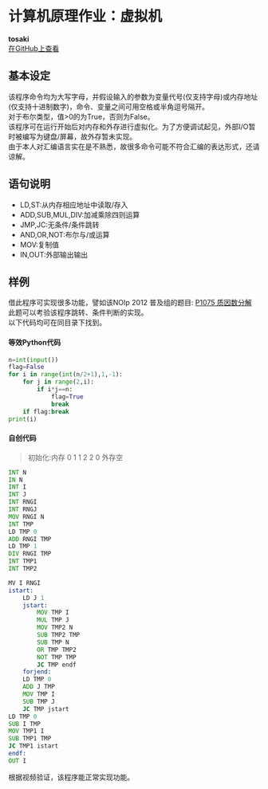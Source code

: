 # 计算机原理作业：虚拟机

**tosaki**  
[在GitHub上查看](https://github.com/tosaki-up/assembly_VM)

## 基本设定
该程序命令均为大写字母，并假设输入的参数为变量代号(仅支持字母)或内存地址(仅支持十进制数字)，命令、变量之间可用空格或半角逗号隔开。  
对于布尔类型，值>0的为True，否则为False。  
该程序可在运行开始后对内存和外存进行虚拟化。为了方便调试起见，外部I/O暂时被编写为键盘/屏幕，故外存暂未实现。  
由于本人对汇编语言实在是不熟悉，故很多命令可能不符合汇编的表达形式，还请谅解。


## 语句说明
- LD,ST:从内存相应地址中读取/存入
- ADD,SUB,MUL,DIV:加减乘除四则运算
- JMP,JC:无条件/条件跳转
- AND,OR,NOT:布尔与/或运算
- MOV:复制值
- IN,OUT:外部输出输出

## 样例
借此程序可实现很多功能，譬如该NOIp 2012 普及组的题目:
[P1075 质因数分解](https://www.luogu.com.cn/problem/P1075)  
此题可以考验该程序跳转、条件判断的实现。  
以下代码均可在同目录下找到。

#### 等效Python代码
```python
n=int(input())
flag=False
for i in range(int(n/2+1),1,-1):
    for j in range(2,i):
        if i*j==n:
            flag=True
            break
    if flag:break
print(i)
```

#### 自创代码
> 初始化:内存 0 1 1 2 2 0 外存空
```asm
INT N
IN N
INT I
INT J
INT RNGI
INT RNGJ
MOV RNGI N
INT TMP
LD TMP 0
ADD RNGI TMP
LD TMP 1
DIV RNGI TMP
INT TMP1
INT TMP2

MV I RNGI
istart:
    LD J 1
    jstart:
        MOV TMP I
        MUL TMP J
        MOV TMP2 N
        SUB TMP2 TMP
        SUB TMP N
        OR TMP TMP2
        NOT TMP TMP
        JC TMP endf
    forjend:
    LD TMP 0
    ADD J TMP
    MOV TMP I
    SUB TMP J
    JC TMP jstart
LD TMP 0
SUB I TMP
MOV TMP1 I
SUB TMP1 TMP
JC TMP1 istart
endf:
OUT I
```
根据视频验证，该程序能正常实现功能。
